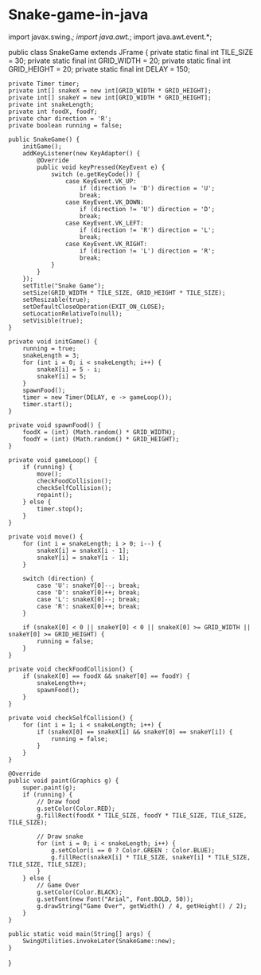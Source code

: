 # Snake-game-in-java
import javax.swing.*;
import java.awt.*;
import java.awt.event.*;

public class SnakeGame extends JFrame {
    private static final int TILE_SIZE = 30;
    private static final int GRID_WIDTH = 20;
    private static final int GRID_HEIGHT = 20;
    private static final int DELAY = 150;

    private Timer timer;
    private int[] snakeX = new int[GRID_WIDTH * GRID_HEIGHT];
    private int[] snakeY = new int[GRID_WIDTH * GRID_HEIGHT];
    private int snakeLength;
    private int foodX, foodY;
    private char direction = 'R';
    private boolean running = false;

    public SnakeGame() {
        initGame();
        addKeyListener(new KeyAdapter() {
            @Override
            public void keyPressed(KeyEvent e) {
                switch (e.getKeyCode()) {
                    case KeyEvent.VK_UP:
                        if (direction != 'D') direction = 'U';
                        break;
                    case KeyEvent.VK_DOWN:
                        if (direction != 'U') direction = 'D';
                        break;
                    case KeyEvent.VK_LEFT:
                        if (direction != 'R') direction = 'L';
                        break;
                    case KeyEvent.VK_RIGHT:
                        if (direction != 'L') direction = 'R';
                        break;
                }
            }
        });
        setTitle("Snake Game");
        setSize(GRID_WIDTH * TILE_SIZE, GRID_HEIGHT * TILE_SIZE);
        setResizable(true);
        setDefaultCloseOperation(EXIT_ON_CLOSE);
        setLocationRelativeTo(null);
        setVisible(true);
    }

    private void initGame() {
        running = true;
        snakeLength = 3;
        for (int i = 0; i < snakeLength; i++) {
            snakeX[i] = 5 - i;
            snakeY[i] = 5;
        }
        spawnFood();
        timer = new Timer(DELAY, e -> gameLoop());
        timer.start();
    }

    private void spawnFood() {
        foodX = (int) (Math.random() * GRID_WIDTH);
        foodY = (int) (Math.random() * GRID_HEIGHT);
    }

    private void gameLoop() {
        if (running) {
            move();
            checkFoodCollision();
            checkSelfCollision();
            repaint();
        } else {
            timer.stop();
        }
    }

    private void move() {
        for (int i = snakeLength; i > 0; i--) {
            snakeX[i] = snakeX[i - 1];
            snakeY[i] = snakeY[i - 1];
        }

        switch (direction) {
            case 'U': snakeY[0]--; break;
            case 'D': snakeY[0]++; break;
            case 'L': snakeX[0]--; break;
            case 'R': snakeX[0]++; break;
        }

        if (snakeX[0] < 0 || snakeY[0] < 0 || snakeX[0] >= GRID_WIDTH || snakeY[0] >= GRID_HEIGHT) {
            running = false;
        }
    }

    private void checkFoodCollision() {
        if (snakeX[0] == foodX && snakeY[0] == foodY) {
            snakeLength++;
            spawnFood();
        }
    }

    private void checkSelfCollision() {
        for (int i = 1; i < snakeLength; i++) {
            if (snakeX[0] == snakeX[i] && snakeY[0] == snakeY[i]) {
                running = false;
            }
        }
    }

    @Override
    public void paint(Graphics g) {
        super.paint(g);
        if (running) {
            // Draw food
            g.setColor(Color.RED);
            g.fillRect(foodX * TILE_SIZE, foodY * TILE_SIZE, TILE_SIZE, TILE_SIZE);

            // Draw snake
            for (int i = 0; i < snakeLength; i++) {
                g.setColor(i == 0 ? Color.GREEN : Color.BLUE);
                g.fillRect(snakeX[i] * TILE_SIZE, snakeY[i] * TILE_SIZE, TILE_SIZE, TILE_SIZE);
            }
        } else {
            // Game Over
            g.setColor(Color.BLACK);
            g.setFont(new Font("Arial", Font.BOLD, 50));
            g.drawString("Game Over", getWidth() / 4, getHeight() / 2);
        }
    }

    public static void main(String[] args) {
        SwingUtilities.invokeLater(SnakeGame::new);
    }
}
